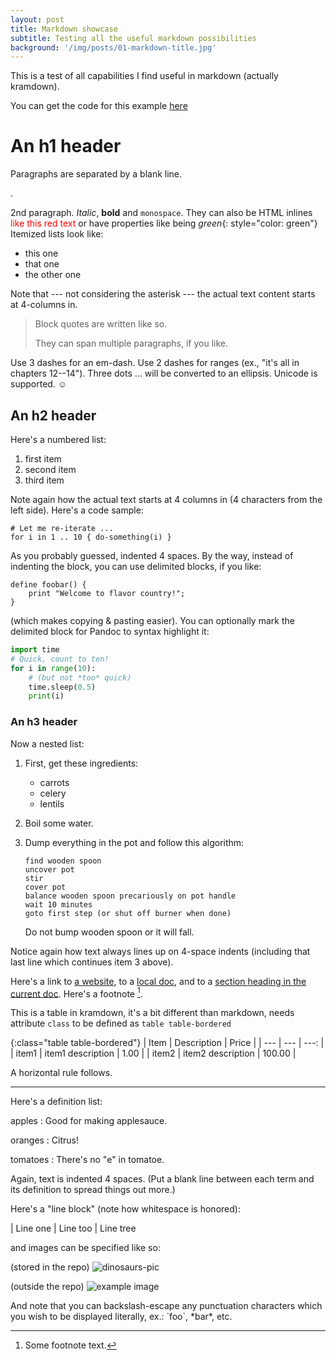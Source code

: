 ```yaml
---
layout: post
title: Markdown showcase
subtitle: Testing all the useful markdown possibilities
background: '/img/posts/01-markdown-title.jpg'
---
```


This is a test of all capabilities I find useful in markdown (actually kramdown).

You can get the code for this example [here](https://github.com/Saul-R/blog/tree/master/_posts/2019-05-15-markdown-showcase.md)


An h1 header
============

Paragraphs are separated by a blank line.

.

2nd paragraph. *Italic*, **bold** and `monospace`. They can also be HTML inlines <span style="color: red">like this red text</span> or have properties like being *green*{: style="color: green"}
 Itemized lists
look like:

  * this one
  * that one
  * the other one

Note that --- not considering the asterisk --- the actual text
content starts at 4-columns in.

> Block quotes are
> written like so.
>
> They can span multiple paragraphs,
> if you like.

Use 3 dashes for an em-dash. Use 2 dashes for ranges (ex., "it's all
in chapters 12--14"). Three dots ... will be converted to an ellipsis.
Unicode is supported. ☺



An h2 header
------------

Here's a numbered list:

 1. first item
 2. second item
 3. third item

Note again how the actual text starts at 4 columns in (4 characters
from the left side). Here's a code sample:

    # Let me re-iterate ...
    for i in 1 .. 10 { do-something(i) }

As you probably guessed, indented 4 spaces. By the way, instead of
indenting the block, you can use delimited blocks, if you like:

~~~
define foobar() {
    print "Welcome to flavor country!";
}
~~~

(which makes copying & pasting easier). You can optionally mark the
delimited block for Pandoc to syntax highlight it:

~~~python
import time
# Quick, count to ten!
for i in range(10):
    # (but not *too* quick)
    time.sleep(0.5)
    print(i)
~~~



### An h3 header ###

Now a nested list:

 1. First, get these ingredients:

      * carrots
      * celery
      * lentils

 2. Boil some water.

 3. Dump everything in the pot and follow
    this algorithm:

        find wooden spoon
        uncover pot
        stir
        cover pot
        balance wooden spoon precariously on pot handle
        wait 10 minutes
        goto first step (or shut off burner when done)

    Do not bump wooden spoon or it will fall.

Notice again how text always lines up on 4-space indents (including
that last line which continues item 3 above).

Here's a link to [a website](http://foo.bar), to a [local
doc](/about), and to a [section heading in the current
doc](#an-h2-header). Here's a footnote [^1].

[^1]: Some footnote text.

This is a table in kramdown, it's a bit different than markdown, needs attribute `class` to be defined as `table table-bordered`

{:class="table table-bordered"}
| Item | Description | Price |
| --- | --- | ---: |
| item1 | item1 description | 1.00 |
| item2 | item2 description | 100.00 |



A horizontal rule follows.

***

Here's a definition list:

apples
  : Good for making applesauce.

oranges
  : Citrus!

tomatoes
  : There's no "e" in tomatoe.

Again, text is indented 4 spaces. (Put a blank line between each
term and  its definition to spread things out more.)

Here's a "line block" (note how whitespace is honored):

| Line one
|   Line too
| Line tree

and images can be specified like so:

(stored in the repo)
![dinosaurs-pic]({{site.url}}{{site.baseurl}}//img/posts/01-markdown-title.jpg)

(outside the repo)
![example image](https://lh3.googleusercontent.com/SvjUe0hSdUMRDHSlDKOf8cQchTX9rVjElACimGtH4rbAfhgsLv3RxU-rLAXxz9sidvbxaLjYTZQttD_FG7EKexHaOKtPpK-u_1TaJy5RYA=s660)


And note that you can backslash-escape any punctuation characters
which you wish to be displayed literally, ex.: \`foo\`, \*bar\*, etc.